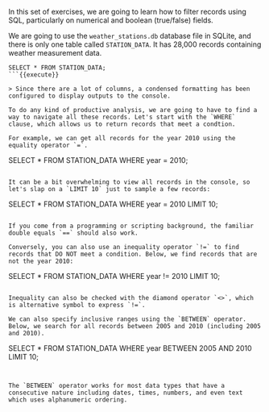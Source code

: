 In this set of exercises, we are going to learn how to filter records using SQL, particularly on numerical and boolean (true/false) fields. 

We are going to use the `weather_stations.db` database file in SQLite, and there is only one table called `STATION_DATA`. It has 28,000 records containing weather measurement data. 

```
SELECT * FROM STATION_DATA;
```{{execute}}

> Since there are a lot of columns, a condensed formatting has been configured to display outputs to the console. 

To do any kind of productive analysis, we are going to have to find a way to navigate all these records. Let's start with the `WHERE` clause, which allows us to return records that meet a condtion. 

For example, we can get all records for the year 2010 using the equality operator `=`. 

```
SELECT * FROM STATION_DATA WHERE year = 2010;
```{{execute}} 

It can be a bit overwhelming to view all records in the console, so let's slap on a `LIMIT 10` just to sample a few records: 

```
SELECT * FROM STATION_DATA WHERE year = 2010 LIMIT 10;
```{{execute}} 

If you come from a programming or scripting background, the familiar double equals `==` should also work. 

Conversely, you can also use an inequality operator `!=` to find records that DO NOT meet a condition. Below, we find records that are not the year 2010:

```
SELECT * FROM STATION_DATA WHERE year != 2010 LIMIT 10;
```{{execute}} 

Inequality can also be checked with the diamond operator `<>`, which is alternative symbol to express `!=`. 

We can also specify inclusive ranges using the `BETWEEN` operator. Below, we search for all records between 2005 and 2010 (including 2005 and 2010). 

```
SELECT * FROM STATION_DATA WHERE year BETWEEN 2005 AND 2010 LIMIT 10;
```{{execute}} 


The `BETWEEN` operator works for most data types that have a consecutive nature including dates, times, numbers, and even text which uses alphanumeric ordering. 


